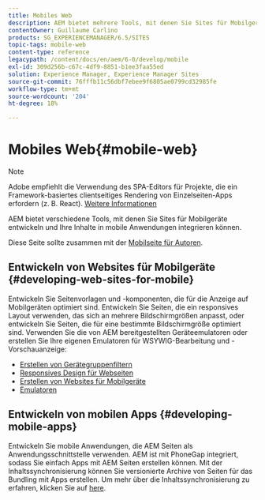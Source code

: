 ```yaml
---
title: Mobiles Web
description: AEM bietet mehrere Tools, mit denen Sie Sites für Mobilgeräte entwickeln und Ihre Inhalte in mobile Anwendungen integrieren können
contentOwner: Guillaume Carlino
products: SG_EXPERIENCEMANAGER/6.5/SITES
topic-tags: mobile-web
content-type: reference
legacypath: /content/docs/en/aem/6-0/develop/mobile
exl-id: 309d256b-c67c-4df9-8851-b1ee3faa55ed
solution: Experience Manager, Experience Manager Sites
source-git-commit: 76fffb11c56dbf7ebee9f6805ae0799cd32985fe
workflow-type: tm+mt
source-wordcount: '204'
ht-degree: 18%

---
```


# Mobiles Web{#mobile-web}

>[!NOTE]
>
>Adobe empfiehlt die Verwendung des SPA-Editors für Projekte, die ein Framework-basiertes clientseitiges Rendering von Einzelseiten-Apps erfordern (z. B. React). [Weitere Informationen](/help/sites-developing/spa-overview.md)

AEM bietet verschiedene Tools, mit denen Sie Sites für Mobilgeräte entwickeln und Ihre Inhalte in mobile Anwendungen integrieren können.

Diese Seite sollte zusammen mit der [Mobilseite für Autoren](/help/sites-authoring/mobile.md).

## Entwickeln von Websites für Mobilgeräte {#developing-web-sites-for-mobile}

Entwickeln Sie Seitenvorlagen und -komponenten, die für die Anzeige auf Mobilgeräten optimiert sind. Entwickeln Sie Seiten, die ein responsives Layout verwenden, das sich an mehrere Bildschirmgrößen anpasst, oder entwickeln Sie Seiten, die für eine bestimmte Bildschirmgröße optimiert sind. Verwenden Sie die von AEM bereitgestellten Geräteemulatoren oder erstellen Sie Ihre eigenen Emulatoren für WSYWIG-Bearbeitung und -Vorschauanzeige:

* [Erstellen von Gerätegruppenfiltern](/help/sites-developing/groupfilters.md)
* [Responsives Design für Webseiten](/help/sites-developing/responsive.md)
* [Erstellen von Websites für Mobilgeräte](/help/sites-developing/mobile.md)
* [Emulatoren](/help/sites-developing/emulators.md)

## Entwickeln von mobilen Apps {#developing-mobile-apps}

Entwickeln Sie mobile Anwendungen, die AEM Seiten als Anwendungsschnittstelle verwenden. AEM ist mit PhoneGap integriert, sodass Sie einfach Apps mit AEM Seiten erstellen können. Mit der Inhaltssynchronisierung können Sie versionierte Archive von Seiten für das Bundling mit Apps erstellen. Um mehr über die Inhaltssynchronisierung zu erfahren, klicken Sie auf [here](/help/mobile/phonegap-contentsync.md).
